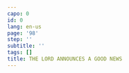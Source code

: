 ```yaml
---
capo: 0
id: 0
lang: en-us
page: '98'
step: ''
subtitle: ''
tags: []
title: THE LORD ANNOUNCES A GOOD NEWS
---
```

